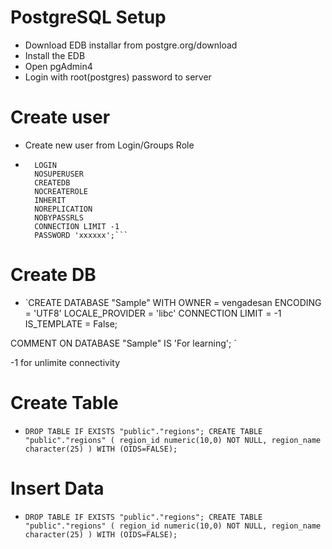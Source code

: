 # PostgreSQL Setup

- Download EDB installar from postgre.org/download
- Install the EDB
- Open pgAdmin4
- Login with root(postgres) password to server

# Create user

- Create new user from Login/Groups Role
- ```CREATE ROLE vengadesan WITH
	LOGIN
	NOSUPERUSER
	CREATEDB
	NOCREATEROLE
	INHERIT
	NOREPLICATION
	NOBYPASSRLS
	CONNECTION LIMIT -1
	PASSWORD 'xxxxxx';```

# Create DB

- `CREATE DATABASE "Sample"
    WITH
    OWNER = vengadesan
    ENCODING = 'UTF8'
    LOCALE_PROVIDER = 'libc'
    CONNECTION LIMIT = -1
    IS_TEMPLATE = False;

COMMENT ON DATABASE "Sample"
    IS 'For learning'; `

-1 for unlimite connectivity 

# Create Table
- `DROP TABLE IF EXISTS "public"."regions";
CREATE TABLE "public"."regions" (
    region_id numeric(10,0) NOT NULL,
    region_name character(25)
)
WITH (OIDS=FALSE);`

# Insert Data 
- `DROP TABLE IF EXISTS "public"."regions";
CREATE TABLE "public"."regions" (
    region_id numeric(10,0) NOT NULL,
    region_name character(25)
)
WITH (OIDS=FALSE);`
